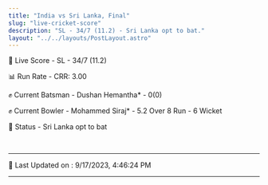 ```yaml
---
title: "India vs Sri Lanka, Final"
slug: "live-cricket-score"
description: "SL - 34/7 (11.2) - Sri Lanka opt to bat."
layout: "../../layouts/PostLayout.astro"
---
```


🔴 Live Score - SL - 34/7 (11.2)  

📊 Run Rate - CRR: 3.00  

✊ Current Batsman - Dushan Hemantha* - 0(0)  

✊ Current Bowler - Mohammed Siraj* - 5.2 Over 8 Run - 6 Wicket  

📑 Status - Sri Lanka opt to bat

<br />

***

📝 Last Updated on : 9/17/2023, 4:46:24 PM

***

